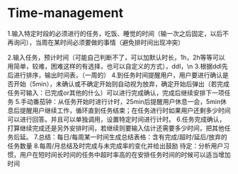 # Time-management
1.输入特定时段的必须进行的任务，吃饭、睡觉的时间（输一次之后固定，以后不再询问），当周在某时间必须要做的事情（避免排时间出现冲突）

2.输入任务，预计时间（可能自己判断不了，可以加默认时长，1h，2h等等可以用简单，较难，困难这样的有选择，也可以自定义的方式），ddl，\n
3.根据ddl先后进行排序，输出时间表，（一周的）
4.到任务时间提醒用户，用户要进行确认是否开始（5min），未确认或不确定开始则自动视为放弃，确定开始后弹出（若完成任务可输入：已完成or其他的什么）可以进行完成确认，完成后继续安排下一项任务
5.手动番茄钟：从任务开始时进行计时，25min后提醒用户休息一会，5min休息后提醒用户继续工作，循环直到任务结束；在任务进行时如果用户还剩多少时间可以进行回答。并且可以单独调用，设置特定时间进行计时。
6.任务完成确认，打算继续完成还是另外安排时间，若继续则要输入估计还需要多少时间，把其他任务后延。
7.总结：每日/每周某一时间生成总结表格：含有完成/超时/延后/放弃的任务数量
8.每周/月总结及时完成与未完成率的变化并给出鼓励
待定：分析用户习惯，用户在短时间长时间的任务中超时率高的在安排任务时间的时候可以适当增加时间
